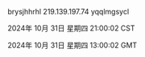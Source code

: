 brysjhhrhl 219.139.197.74 yqqlmgsycl

2024年 10月 31日 星期四 21:00:02 CST

2024年 10月 31日 星期四 13:00:02 GMT
